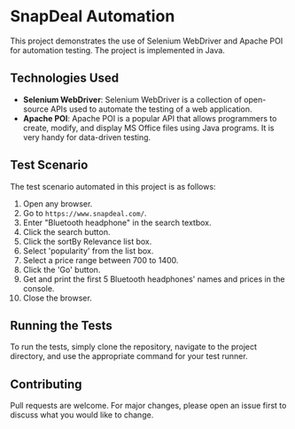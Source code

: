 # SnapDeal Automation

This project demonstrates the use of Selenium WebDriver and Apache POI for automation testing. The project is implemented in Java.

## Technologies Used

- **Selenium WebDriver**: Selenium WebDriver is a collection of open-source APIs used to automate the testing of a web application.
- **Apache POI**: Apache POI is a popular API that allows programmers to create, modify, and display MS Office files using Java programs. It is very handy for data-driven testing.

## Test Scenario

The test scenario automated in this project is as follows:

1. Open any browser.
2. Go to `https://www.snapdeal.com/`.
3. Enter "Bluetooth headphone" in the search textbox.
4. Click the search button.
5. Click the sortBy Relevance list box.
6. Select 'popularity' from the list box.
7. Select a price range between 700 to 1400.
8. Click the 'Go' button.
9. Get and print the first 5 Bluetooth headphones' names and prices in the console.
10. Close the browser.

## Running the Tests

To run the tests, simply clone the repository, navigate to the project directory, and use the appropriate command for your test runner.

## Contributing

Pull requests are welcome. For major changes, please open an issue first to discuss what you would like to change.
